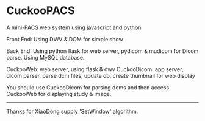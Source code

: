 # CuckooPACS
A mini-PACS web system using javascript and python

Front End:
Using DWV & DOM for simple show

Back End:
Using python  flask for web server, pydicom & mudicom for Dicom parse.
Using MySQL database.


CuckooWeb: web server, using flask & dwv
CuckooDicom: app server, dicom parser, parse dcm files, update db, create thumbnail for web display

You should use CuckooDicom for parsing dcms and then access CuckooWeb for displaying study & image.

-----------
Thanks for XiaoDong supply 'SetWindow' algorithm.